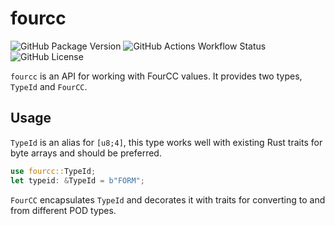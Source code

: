 # fourcc

![GitHub Package Version](https://img.shields.io/badge/dynamic/toml?url=https%3A%2F%2Fraw.githubusercontent.com%2FStealthOfKing%2Frust-fourcc%2Frefs%2Fheads%2Fmaster%2FCargo.toml&query=%24.package.version&prefix=v&label=Rust)
![GitHub Actions Workflow Status](https://img.shields.io/github/actions/workflow/status/StealthOfKing/rust-fourcc/rust.yml)
![GitHub License](https://img.shields.io/github/license/StealthOfKing/rust-fourcc)

`fourcc` is an API for working with FourCC values. It provides two types, `TypeId` and `FourCC`.

## Usage

`TypeId` is an alias for `[u8;4]`, this type works well with existing Rust traits for byte arrays and should be preferred.

```rust
use fourcc::TypeId;
let typeid: &TypeId = b"FORM";
```

`FourCC` encapsulates `TypeId` and decorates it with traits for converting to and from different POD types.
